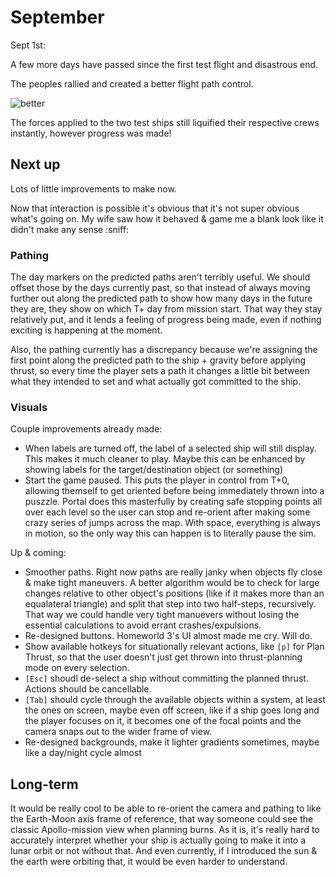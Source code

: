 # September

Sept 1st:

A few more days have passed since the first test flight and disastrous end.

The peoples rallied and created a better flight path control.

![better](./09-september/better-flight-planning.gif)

The forces applied to the two test ships still liquified their respective crews instantly, however progress was made!

## Next up

Lots of little improvements to make now.

Now that interaction is possible it's obvious that it's not super obvious what's going on. My wife saw how it behaved & game me a blank look like it didn't make any sense :sniff:

### Pathing

The day markers on the predicted paths aren't terribly useful. We should offset those by the days currently past, so that instead of always moving further out along the predicted path to show how many days in the future they are, they show on which T+ day from mission start. That way they stay relatively put, and it lends a feeling of progress being made, even if nothing exciting is happening at the moment.

Also, the pathing currently has a discrepancy because we're assigning the first point along the predicted path to the ship + gravity before applying thrust, so every time the player sets a path it changes a little bit between what they intended to set and what actually got committed to the ship.

### Visuals

Couple improvements already made:

- When labels are turned off, the label of a selected ship will still display. This makes it much cleaner to play. Maybe this can be enhanced by showing labels for the target/destination object (or something)
- Start the game paused. This puts the player in control from T+0, allowing themself to get oriented before being immediately thrown into a puszzle. Portal does this masterfully by creating safe stopping points all over each level so the user can stop and re-orient after making some crazy series of jumps across the map. With space, everything is always in motion, so the only way this can happen is to literally pause the sim.

Up & coming:

- Smoother paths. Right now paths are really janky when objects fly close & make tight maneuvers. A better algorithm would be to check for large changes relative to other object's positions (like if it makes more than an equalateral triangle) and split that step into two half-steps, recursively. That way we could handle very tight manuevers without losing the essential calculations to avoid errant crashes/expulsions.
- Re-designed buttons. Homeworld 3's UI almost made me cry. Will do.
- Show available hotkeys for situationally relevant actions, like `[p]` for Plan Thrust, so that the user doesn't just get thrown into thrust-planning mode on every selection.
- `[Esc]` shoudl de-select a ship without committing the planned thrust. Actions should be cancellable.
- `[Tab]` should cycle through the available objects within a system, at least the ones on screen, maybe even off screen, like if a ship goes long and the player focuses on it, it becomes one of the focal points and the camera snaps out to the wider frame of view.
- Re-designed backgrounds, make it lighter gradients sometimes, maybe like a day/night cycle almost

## Long-term

It would be really cool to be able to re-orient the camera and pathing to like the Earth-Moon axis frame of reference, that way someone could see the classic Apollo-mission view when planning burns. As it is, it's really hard to accurately interpret whether your ship is actually going to make it into a lunar orbit or not without that. And even currently, if I introduced the sun & the earth were orbiting that, it would be even harder to understand.